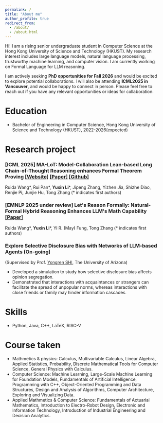 ```yaml
---
permalink: /
title: "About me"
author_profile: true
redirect_from: 
  - /about/
  - /about.html
---
```


Hi! I am a rising senior undergraduate student in Computer Science at the Hong Kong University of Science and Technology (HKUST). My research interest includes large language models, natural language processing, trustworthy machine learning, and computer vision. I am currently working on Formal Language for LLM reasoning.  

I am actively seeking **PhD opportunities for Fall 2026** and would be excited to explore potential collaborations. I will also be attending **ICML2025 in Vancouver**, and would be happy to connect in person. Please feel free to reach out if you have any relevant opportunities or ideas for collaboration. 

Education
======
* Bachelor of Engineering in Computer Science, Hong Kong University of Science and Technology (HKUST),  2022-2026(expected)
  
Research project
======
### \[ICML 2025\] MA-LoT: Model-Collaboration Lean-based Long Chain-of-Thought Reasoning enhances Formal Theorem Proving [\[Website\]](https://ma-lot.github.io/) [\[Paper\]](https://arxiv.org/pdf/2503.03205) [\[Github\]](https://github.com/RickySkywalker/LeanOfThought-Official)
  Ruida Wang\*, Rui Pan\*, **Yuxin Li**\*, Jipeng Zhang, Yizhen Jia, Shizhe Diao, Renjie Pi, Junjie Hu, Tong Zhang (\* indicates first authors)

### \[EMNLP 2025 under review\] Let's Reason Formally: Natural-Formal Hybrid Reasoning Enhances LLM's Math Capability [\[Paper\]](https://arxiv.org/abs/2505.23703)
  Ruida Wang\*, **Yuxin Li**\*, Yi R. (May) Fung, Tong Zhang (\* indicates first authors)

### Explore Selective Disclosure Bias with Networks of LLM-based Agents (On-going)
  (Supervised by Prof. [Yongren SHI](https://scholar.google.com/citations?user=4qEFbz8AAAAJ&hl=en), The University of Arizona)
  * Developed a simulation to study how selective disclosure bias affects opinion segregation.
  * Demonstrated that interactions with acquaintances or strangers can facilitate the spread of unpopular norms, whereas interactions with close 
friends or family may hinder information cascades.

Skills
======
* Python, Java, C++, LaTeX, RISC-V

Course taken
======
* Mathmetics & physics: Calculus, Multivariable Calculus, Linear Algebra, Applied Statistics, Probability, Discrete Mathematical Tools for Computer Science, General Physics with Calculus.
* Computer Science: Machine Learning, Large-Scale Machine Learning for Foundation Models, Fundamentals of Artificial Intelligence, Programming with C++, Object-Oriented Programming and Data Structures, Design and Analysis of Algorithms, Computer Architecture, Exploring and Visualizing Data. 
* Applied Mathmetics & Computer Science: Fundamentals of Actuarial Mathematics, Introduction to Electro-Robot Design, Electronic and Information Technology, Introduction of Industrial Engineering and Decision Analytics.
